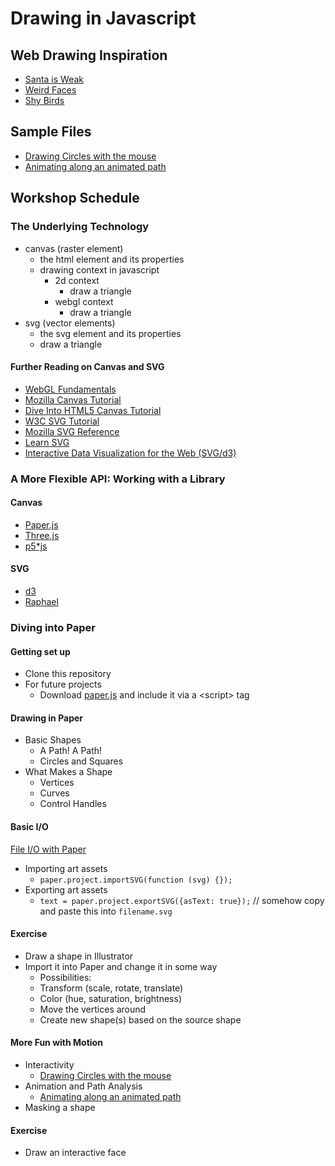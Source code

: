 
Drawing in Javascript
=====================

Web Drawing Inspiration
-----------------------
- [Santa is Weak](http://santa.animade.tv/)
- [Weird Faces](http://www.mokafolio.de/works/Weird-Faces)
- [Shy Birds](http://codepen.io/Yakudoo/pen/LVyJXw)

Sample Files
------------
- [Drawing Circles with the mouse](circle_looping.html)
- [Animating along an animated path](path_following.html)

Workshop Schedule
-----------------

### The Underlying Technology
- canvas (raster element)
  - the html element and its properties
  - drawing context in javascript
    - 2d context
      - draw a triangle
    - webgl context
      - draw a triangle
- svg (vector elements)
  - the svg element and its properties
  - draw a triangle

#### Further Reading on Canvas and SVG

- [WebGL Fundamentals](http://webglfundamentals.org/)
- [Mozilla Canvas Tutorial](https://developer.mozilla.org/en-US/docs/Web/API/Canvas_API/Tutorial)
- [Dive Into HTML5 Canvas Tutorial](http://diveintohtml5.info/canvas.html)
- [W3C SVG Tutorial](http://www.w3.org/2002/Talks/www2002-svgtut-ih/hwtut.pdf)
- [Mozilla SVG Reference](https://developer.mozilla.org/en-US/docs/Web/SVG)
- [Learn SVG](http://learnsvg.com/)
- [Interactive Data Visualization for the Web (SVG/d3)](http://chimera.labs.oreilly.com/books/1230000000345/ch03.html#SVG_3)

### A More Flexible API: Working with a Library

#### Canvas
- [Paper.js](http://paperjs.org/)
- [Three.js](http://threejs.org/)
- [p5*js](http://p5js.org/)

#### SVG
- [d3](http://d3js.org/)
- [Raphael](http://raphaeljs.com/)

### Diving into Paper

#### Getting set up
  - Clone this repository
  - For future projects
    - Download [paper.js](http://paperjs.org/download/) and include it via a \<script\> tag

#### Drawing in Paper
  - Basic Shapes
    - A Path! A Path!
    - Circles and Squares
  - What Makes a Shape
    - Vertices
    - Curves
    - Control Handles

#### Basic I/O
  [File I/O with Paper](file_io.html)
  - Importing art assets
    - `paper.project.importSVG(function (svg) {});`
  - Exporting art assets
    - `text = paper.project.exportSVG({asText: true});` // somehow copy and paste this into `filename.svg`

#### Exercise
  - Draw a shape in Illustrator
  - Import it into Paper and change it in some way
    - Possibilities:
    - Transform (scale, rotate, translate)
    - Color (hue, saturation, brightness)
    - Move the vertices around
    - Create new shape(s) based on the source shape

#### More Fun with Motion
  - Interactivity
    - [Drawing Circles with the mouse](circle_looping.html)
  - Animation and Path Analysis
    - [Animating along an animated path](path_following.html)
  - Masking a shape

#### Exercise
  - Draw an interactive face

